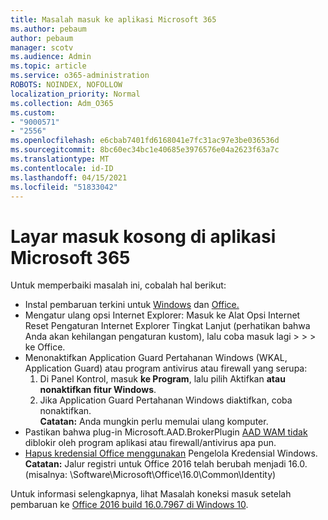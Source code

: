 ```yaml
---
title: Masalah masuk ke aplikasi Microsoft 365
ms.author: pebaum
author: pebaum
manager: scotv
ms.audience: Admin
ms.topic: article
ms.service: o365-administration
ROBOTS: NOINDEX, NOFOLLOW
localization_priority: Normal
ms.collection: Adm_O365
ms.custom:
- "9000571"
- "2556"
ms.openlocfilehash: e6cbab7401fd6168041e7fc31ac97e3be036536d
ms.sourcegitcommit: 8bc60ec34bc1e40685e3976576e04a2623f63a7c
ms.translationtype: MT
ms.contentlocale: id-ID
ms.lasthandoff: 04/15/2021
ms.locfileid: "51833042"
---
```

# <a name="blank-sign-in-screen-in-microsoft-365-apps"></a>Layar masuk kosong di aplikasi Microsoft 365

Untuk memperbaiki masalah ini, cobalah hal berikut:
- Instal pembaruan terkini untuk [Windows](https://support.microsoft.com/help/4027667/windows-10-update) dan [Office.](https://support.office.com/article/update-office-and-your-computer-with-microsoft-update-2ab296f3-7f03-43a2-8e50-46de917611c5)
- Mengatur ulang opsi Internet Explorer: Masuk ke Alat Opsi Internet Reset Pengaturan Internet Explorer Tingkat Lanjut (perhatikan bahwa Anda akan kehilangan pengaturan kustom), lalu coba masuk lagi  >    >    >   ke Office.
- Menonaktifkan Application Guard Pertahanan Windows (WKAL, Application Guard) atau program antivirus atau firewall yang serupa:
    1. Di Panel Kontrol, masuk **ke Program**, lalu pilih Aktifkan **atau nonaktifkan fitur Windows**.
    2. Jika Application Guard Pertahanan Windows diaktifkan, coba nonaktifkan.<br/>
    **Catatan:** Anda mungkin perlu memulai ulang komputer.
- Pastikan bahwa plug-in Microsoft.AAD.BrokerPlugin [AAD WAM tidak](https://docs.microsoft.com/office365/troubleshoot/administration/connection-issue-when-sign-in-office-2016#symptom-1) diblokir oleh program aplikasi atau firewall/antivirus apa pun.
- [Hapus kredensial Office menggunakan](https://docs.microsoft.com/office/troubleshoot/error-messages/another-account-already-signed-in#step-3-clear-cached-credentials-on-the-computer) Pengelola Kredensial Windows.<br/>
    **Catatan:** Jalur registri untuk Office 2016 telah berubah menjadi 16.0. (misalnya: \Software\Microsoft\Office\16.0\Common\Identity\)

Untuk informasi selengkapnya, lihat Masalah koneksi masuk setelah pembaruan ke [Office 2016 build 16.0.7967 di Windows 10](https://docs.microsoft.com/office365/troubleshoot/administration/connection-issue-when-sign-in-office-2016).